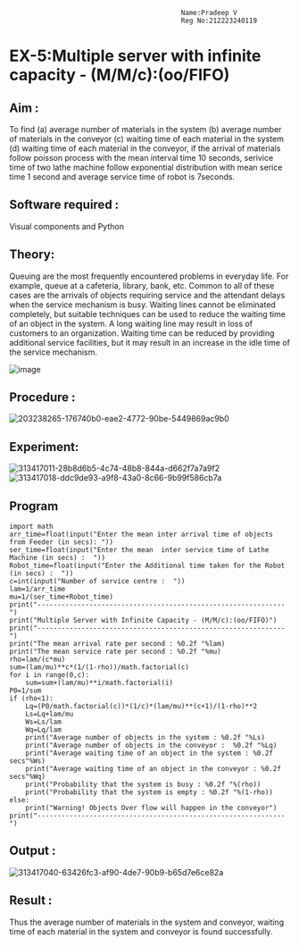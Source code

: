                                                Name:Pradeep V
                                               Reg No:212223240119
# EX-5:Multiple server with infinite capacity - (M/M/c):(oo/FIFO)
## Aim :
To find (a) average number of materials in the system (b) average number of materials in the conveyor (c) waiting time of each material in the system (d) waiting time of each material in the conveyor, if the arrival  of materials follow poisson process with the mean interval time 10 seconds, serivice time of two lathe machine follow exponential distribution with mean serice time 1 second and average service time of robot is 7seconds.

## Software required :
Visual components and Python

## Theory:
Queuing are the most frequently encountered problems in everyday life. For example, queue at a cafeteria, library, bank, etc. Common to all of these cases are the arrivals of objects requiring service and the attendant delays when the service mechanism is busy. Waiting lines cannot be eliminated completely, but suitable techniques can be used to reduce the waiting time of an object in the system. A long waiting line may result in loss of customers to an organization. Waiting time can be reduced by providing additional service facilities, but it may result in an increase in the idle time of the service mechanism.

![image](https://user-images.githubusercontent.com/103921593/203238035-1c8109bc-cbf2-4c77-baea-c5b682a752ef.png)

## Procedure :

![203238265-176740b0-eae2-4772-90be-5449869ac9b0](https://github.com/velupradeep/Muttiple-capacity-with-infinite-capacity/assets/150329341/e07915c7-90c6-4897-b0fd-e1bbb5bee03b)





## Experiment:
![313417011-28b8d6b5-4c74-48b8-844a-d662f7a7a9f2](https://github.com/velupradeep/Muttiple-capacity-with-infinite-capacity/assets/150329341/eaae1e59-65d2-4cbc-879e-48b3a4aad3da)
![313417018-ddc9de93-a9f8-43a0-8c66-9b99f586cb7a](https://github.com/velupradeep/Muttiple-capacity-with-infinite-capacity/assets/150329341/97cc0eeb-f023-4417-afef-24d850569285)



## Program
```
import math
arr_time=float(input("Enter the mean inter arrival time of objects from Feeder (in secs): "))
ser_time=float(input("Enter the mean  inter service time of Lathe Machine (in secs) :  "))
Robot_time=float(input("Enter the Additional time taken for the Robot (in secs) :  "))
c=int(input("Number of service centre :  "))
lam=1/arr_time
mu=1/(ser_time+Robot_time)
print("--------------------------------------------------------------")
print("Multiple Server with Infinite Capacity - (M/M/c):(oo/FIFO)")
print("--------------------------------------------------------------")
print("The mean arrival rate per second : %0.2f "%lam)
print("The mean service rate per second : %0.2f "%mu)
rho=lam/(c*mu)
sum=(lam/mu)**c*(1/(1-rho))/math.factorial(c)
for i in range(0,c):
    sum=sum+(lam/mu)**i/math.factorial(i)
P0=1/sum
if (rho<1):
    Lq=(P0/math.factorial(c))*(1/c)*(lam/mu)**(c+1)/(1-rho)**2
    Ls=Lq+lam/mu
    Ws=Ls/lam
    Wq=Lq/lam
    print("Average number of objects in the system : %0.2f "%Ls)
    print("Average number of objects in the conveyor :  %0.2f "%Lq)
    print("Average waiting time of an object in the system : %0.2f secs"%Ws)
    print("Average waiting time of an object in the conveyor : %0.2f secs"%Wq)
    print("Probability that the system is busy : %0.2f "%(rho))
    print("Probability that the system is empty : %0.2f "%(1-rho))
else:
    print("Warning! Objects Over flow will happen in the conveyor")
print("--------------------------------------------------------------")
```


## Output :
![313417040-63426fc3-af90-4de7-90b9-b65d7e6ce82a](https://github.com/velupradeep/Muttiple-capacity-with-infinite-capacity/assets/150329341/fbfeccfa-3c8c-47e6-8206-2da37560f188)

## Result : 
Thus the average number of materials in the system and conveyor, waiting time of each material in the system and conveyor is found successfully.


